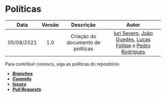 # Políticas

| Data       | Versão | Descrição            | Autor             |
|:----------:|:------:|:--------------------:|:-----------------:|
| 05/08/2021 | 1.0 | Criação do documento de políticas  | [Iuri Severo](https://github.com/iurisevero), [João Guedes](https://github.com/sudjoao), [Lucas Fellipe](https://github.com/lucasfcm9) e [Pedro Rodrigues](https://github.com/pedro-prp) |

Para contribuir conosco, siga as políticas do repositório:
  - [***Branches***](Policies/Branches.md)
  - [***Commits***](Policies/Commits.md)
  - [***Issues***](Policies/Issues.md)
  - [***Pull Requests***](Policies/PullRequests.md)